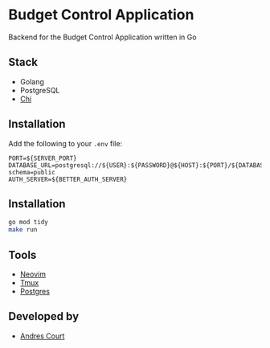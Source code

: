 # Budget Control Application

Backend for the Budget Control Application written in Go

## Stack

- Golang
- PostgreSQL
- [Chi](https://go-chi.io/#/pages/getting_started)

## Installation

Add the following to your `.env` file:

```env
PORT=${SERVER_PORT}
DATABASE_URL=postgresql://${USER}:${PASSWORD}@${HOST}:${PORT}/${DATABASE}?schema=public
AUTH_SERVER=${BETTER_AUTH_SERVER}
```

## Installation

```bash
go mod tidy
make run
```


## Tools

- [Neovim](https://neovim.io/)
- [Tmux](https://github.com/tmux/tmux/wiki)
- [Postgres](https://www.postgresql.org/)

## Developed by

- [Andres Court](https://linkedin.com/in/alcb1310)

